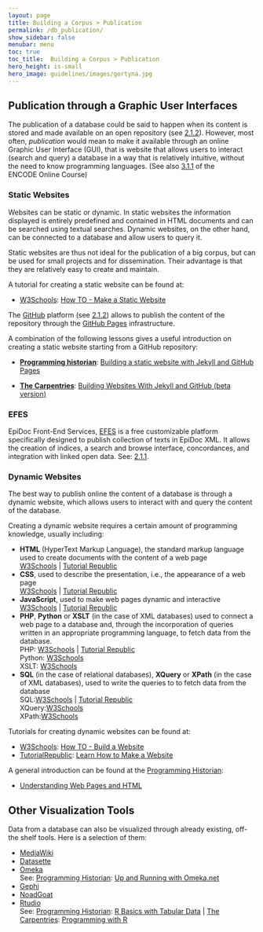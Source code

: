 ```yaml
---
layout: page
title: Building a Corpus > Publication
permalink: /db_publication/
show_sidebar: false
menubar: menu
toc: true
toc_title:  Building a Corpus > Publication
hero_height: is-small
hero_image: guidelines/images/gortyna.jpg
---
```


## Publication through a Graphic User Interfaces
The publication of a database could be said to happen when its content is stored and made available on an open repository 
(see [2.1.2](/db_share_store)). However, most often, *publication* would mean to make it available through an online Graphic User
 Interface (GUI), that is website that allows users to interact (search and query) a database in a way that is relatively intuitive, 
 without the need to know programming languages. (See also [3.1.1](https://teach-dariah-cur.acdh-dev.oeaw.ac.at/mod/lesson/view.php?id=2503) of the 
 ENCODE Online Course)

### Static Websites

Websites can be static or dynamic. In static websites  the information displayed is entirely predefined and contained in HTML documents and 
can be searched using textual searches. Dynamic websites, on the other hand, can be connected to a database and allow users to query it. 

Static websites are thus not ideal for the publication of a big corpus, but can be used for small projects and for dissemination.
Their advantage is that they are relatively easy to create and maintain.

A tutorial for creating a static website can be found at:
- [W3Schools](https://www.w3schools.com/): 
[How TO - Make a Static Website](https://www.w3schools.com/howto/howto_website_static.asp) 

The [GitHub](https://github.com/) platform (see [2.1.2](/db_share_store/#repositories)) allows to publish the content of the repository 
through the [GitHub Pages](https://pages.github.com/) infrastructure.

A combination of the following lessons gives a useful introduction on creating a static website starting from a GitHub repository:  

- **[Programming historian](/prog_hist)**:
[Building a static website with Jekyll and GitHub Pages](https://programminghistorian.org/en/lessons/building-static-sites-with-jekyll-github-pages)
  
- **[The Carpentries](soft_carp)**: 
[Building Websites With Jekyll and GitHub (beta version)](https://carpentries-incubator.github.io/jekyll-pages-novice/)

### EFES

EpiDoc Front-End Services, [EFES](https://github.com/EpiDoc/EFES) is a free customizable platform specifically designed 
to publish collection of texts in EpiDoc XML. It allows the creation of indices, a search and browse interface, concordances, 
and integration with linked open data. See: [2.1.1](/db_creation/#epidoc).

### Dynamic Websites

The best way to publish online the content of a database is through a dynamic website, which allows users to interact with and query the 
content of the database. 

Creating a dynamic website requires a certain amount of programming knowledge, usually including:

- **HTML** (HyperText Markup Language), the standard markup language used to create documents with the content of a web page  
[W3Schools](https://www.w3schools.com/html/default.asp) | [Tutorial Republic](https://www.tutorialrepublic.com/html-tutorial/)
-  **CSS**, used to describe the presentation, i.e., the appearance of a web page  
[W3Schools](https://www.w3schools.com/w3css/default.asp)  | [Tutorial Republic](https://www.tutorialrepublic.com/css-tutorial/)
-  **JavaScript**, used to make web pages dynamic and interactive  
[W3Schools](https://www.w3schools.com/js/default.asp)  | [Tutorial Republic](https://www.tutorialrepublic.com/javascript-tutorial/)
-  **PHP**,  **Python** or  **XSLT** (in the case of XML databases) used to connect a web page to a database and, through the incorporation
 of queries written in an appropriate programming language, to fetch data from the database.  
 PHP: [W3Schools](https://www.w3schools.com/php/default.asp) | [Tutorial Republic](https://www.tutorialrepublic.com/php-tutorial/)  
 Python: [W3Schools](https://www.w3schools.com/python/default.asp)  
 XSLT:  [W3Schools](https://www.w3schools.com/xml/xsl_intro.asp)
-  **SQL** (in the case of relational databases),  **XQuery** or **XPath** (in the case of XML databases), used to write the queries to
 to fetch data from the database  
 SQL:[W3Schools](https://www.tutorialrepublic.com/sql-tutorial/)  | [Tutorial Republic](https://www.tutorialrepublic.com/sql-tutorial/)  
 XQuery:[W3Schools](https://www.w3schools.com/xml/xquery_intro.asp)   
XPath:[W3Schools](https://www.w3schools.com/xml/xpath_intro.asp) 

Tutorials for creating dynamic websites can be found at:
- [W3Schools](https://www.w3schools.com/): [How TO - Build a Website](https://www.w3schools.com/howto/howto_website.asp) 
- [TutorialRepublic](https://www.tutorialrepublic.com/): [Learn How to Make a Website](https://www.tutorialrepublic.com/)

A general introduction can be found at the [Programming Historian](/prog_hist):  
- [Understanding Web Pages and HTML](https://programminghistorian.org/en/lessons/viewing-html-files)

## Other Visualization Tools 
Data from a database can also be visualized through already existing, off-the shelf tools. Here is a selection of them:
 
- [MediaWiki](https://www.mediawiki.org/wiki/MediaWiki)
- [Datasette](https://datasette.io/)
- [Omeka](https://omeka.org/)  
   See: [Programming Historian](/prog_hist):
[Up and Running with Omeka.net](https://programminghistorian.org/en/lessons/up-and-running-with-omeka)
- [Gephi](https://gephi.org/)
- [NoadGoat](https://nodegoat.net/)
- [Rtudio](https://posit.co/)  
  See: [Programming Historian](/prog_hist): [R Basics with Tabular Data](https://programminghistorian.org/en/lessons/r-basics-with-tabular-data)  | 
[The Carpentries](soft_carp): [Programming with R](https://swcarpentry.github.io/r-novice-inflammation/)







